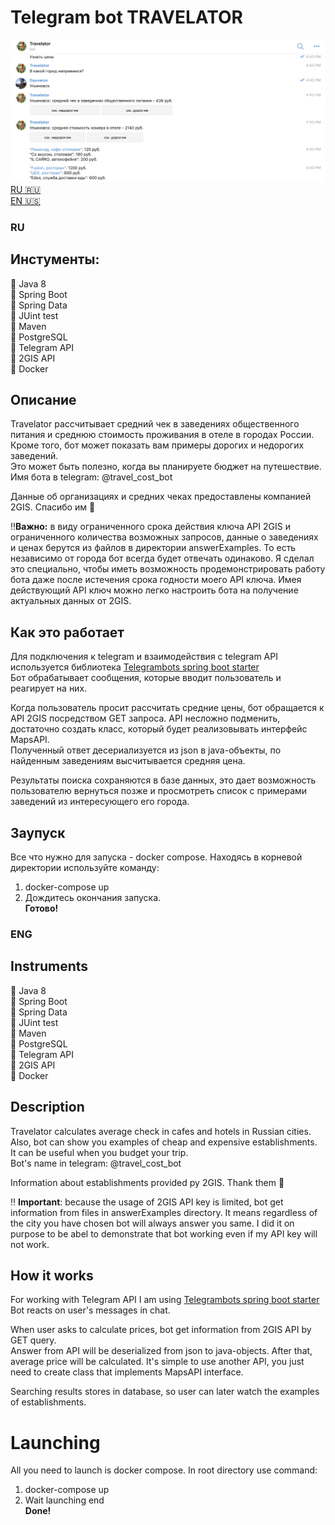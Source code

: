 # Telegram bot TRAVELATOR

![example](chat.png)
[RU :ru:](#RU)  
[EN :us:](#ENG)

### RU

## Инстументы:  
:small_blue_diamond: Java 8  
:small_blue_diamond: Spring Boot  
:small_blue_diamond: Spring Data  
:small_blue_diamond: JUint test  
:small_blue_diamond: Maven  
:small_blue_diamond: PostgreSQL  
:small_blue_diamond: Telegram API  
:small_blue_diamond: 2GIS API  
:small_blue_diamond: Docker  


## Описание
Travelator  рассчитывает средний чек в заведениях общественного питания и среднюю стоимость проживания в отеле в городах России.
Кроме того, бот может показать вам примеры дорогих и недорогих заведений.  
Это может быть полезно, когда вы планируете бюджет на путешествие.  
Имя бота в telegram: @travel_cost_bot  

Данные об организациях и средних чеках предоставлены компанией 2GIS. Спасибо им :blue_heart:  

:bangbang:**Важно:** в виду ограниченного срока действия ключа API 2GIS и ограниченного количества возможных запросов, данные о заведениях и ценах берутся из файлов в 
директории answerExamples. То есть независимо от города бот всегда будет отвечать одинаково. Я сделал это специально, чтобы иметь возможность продемонстрировать работу бота 
даже после истечения срока годности моего API ключа. Имея действующий API ключ можно легко настроить бота на получение актуальных данных от 2GIS.  
  
## Как это работает
Для подключения к telegram и взаимодействия с telegram API используется библиотека [Telegrambots spring boot starter](https://github.com/rubenlagus/TelegramBots/tree/master/telegrambots-spring-boot-starter)  
Бот обрабатывает сообщения, которые вводит пользователь и реагирует на них.  
  
Когда пользователь просит рассчитать средние цены, бот обращается к API 2GIS посредством GET запроса. API несложно подменить, достаточно создать класс, который будет реализовывать интерфейс MapsAPI.  
Полученный ответ десериализуется из json в java-объекты, по найденным заведениям высчитывается средняя цена.  
  
Результаты поиска сохраняются в базе данных, это дает возможность пользователю вернуться позже и просмотреть список с примерами заведений из интересующего его города.

## Заупуск
Все что нужно для запуска - docker compose. Находясь в корневой директории используйте команду:  
1) docker-compose up  
2) Дождитесь окончания запуска.  
**Готово!**  


### ENG
## Instruments  
:small_blue_diamond: Java 8  
:small_blue_diamond: Spring Boot  
:small_blue_diamond: Spring Data  
:small_blue_diamond: JUint test  
:small_blue_diamond: Maven   
:small_blue_diamond: PostgreSQL  
:small_blue_diamond: Telegram API  
:small_blue_diamond: 2GIS API  
:small_blue_diamond: Docker    
  
## Description
Travelator calculates average check in cafes and hotels in Russian cities. Also, bot can show you examples of cheap and expensive establishments.  
It can be useful when you budget your trip.  
Bot's name in telegram: @travel_cost_bot  
  
Information about establishments provided py 2GIS. Thank them :blue_heart:  

:bangbang: **Important**: because the usage of 2GIS API key is limited, bot get information from files in answerExamples directory. It means regardless of the city you have chosen 
bot will always answer you same. I did it on purpose to be abel to demonstrate that bot working even if my API key will not work.  

## How it works
For working with Telegram API I am using [Telegrambots spring boot starter](https://github.com/rubenlagus/TelegramBots/tree/master/telegrambots-spring-boot-starter)  
Bot reacts on user's messages in chat.  
  
When user asks to calculate prices, bot get information from 2GIS API by GET query.  
Answer from API will be deserialized from json to java-objects. After that, average price will be calculated.
It's simple to use another API, you just need to create class that implements MapsAPI interface.  
  
Searching results stores in database, so user can later watch the examples of establishments.


# Launching
All you need to launch is docker compose. In root directory use command:  
1) docker-compose up  
2) Wait launching end  
**Done!**
